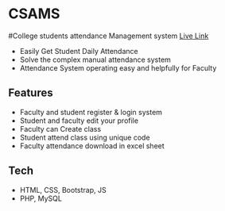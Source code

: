 # CSAMS

#College students attendance Management system
[Live Link](http://deepmakhasana.great-site.net/)
- Easily Get Student Daily Attendance
- Solve the complex manual attendance system
- Attendance System operating easy and helpfully for Faculty

## Features

- Faculty and student register & login system
- Student and faculty edit your profile
- Faculty can Create class
- Student attend class using unique code
- Faculty attendance download in excel sheet

## Tech

- HTML, CSS, Bootstrap, JS
- PHP, MySQL
